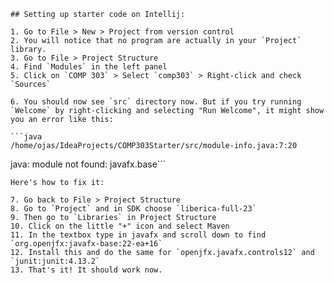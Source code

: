     ## Setting up starter code on Intellij:

    1. Go to File > New > Project from version control
    2. You will notice that no program are actually in your `Project` library. 
    3. Go to File > Project Structure
    4. Find `Modules` in the left panel
    5. Click on `COMP 303` > Select `comp303` > Right-click and check `Sources`
    
    6. You should now see `src` directory now. But if you try running `Welcome` by right-clicking and selecting "Run Welcome", it might show you an error like this:

    ```java
    /home/ojas/IdeaProjects/COMP303Starter/src/module-info.java:7:20
java: module not found: javafx.base```

    Here's how to fix it:

    7. Go back to File > Project Structure
    8. Go to `Project` and in SDK choose `liberica-full-23`
    9. Then go to `Libraries` in Project Structure
    10. Click on the little "+" icon and select Maven
    11. In the textbox type in javafx and scroll down to find `org.openjfx:javafx-base:22-ea+16`
    12. Install this and do the same for `openjfx.javafx.controls12` and `junit:junit:4.13.2`
    13. That's it! It should work now.  